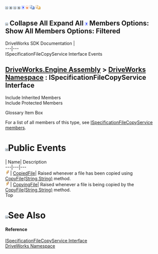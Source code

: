 ![](dotnetimages/collapse.gif) ![](dotnetimages/expand.gif) ![](dotnetimages/collapse.gif) ![](dotnetimages/expand.gif) ![](dotnetimages/drpdown.gif) ![](dotnetimages/drpdown_orange.gif) ![](dotnetimages/copycode.gif) ![](dotnetimages/copycodeHighlight.gif)

![](dotnetimages/collapse.gif) Collapse All Expand All ![](dotnetimages/drpdown.gif) Members Options: Show All  Members Options: Filtered   
---  
DriveWorks SDK Documentation  |   
---|---  
ISpecificationFileCopyService Interface Events   
  
[DriveWorks.Engine Assembly](topic2156.md) > [DriveWorks Namespace](topic2159.md) : ISpecificationFileCopyService Interface  
---  
  
Include Inherited Members    
Include Protected Members    


Glossary Item Box

For a list of all members of this type, see [ISpecificationFileCopyService members](topic2317.md).

# ![](dotnetimages/collapse.gif)Public Events

| Name| Description  
---|---|---  
![ Event](dotnetimages/Event.gif)| [CopiedFile](topic2329.md)| Raised whenever a file has been copied using [CopyFile(String,String)](topic2326.md) method.   
![ Event](dotnetimages/Event.gif)| [CopyingFile](topic2330.md)| Raised whenever a file is being copied by the [CopyFile(String,String)](topic2326.md) method.   
Top

# ![](dotnetimages/collapse.gif)See Also

#### Reference

[ISpecificationFileCopyService Interface](topic2316.md)   
[DriveWorks Namespace](topic2159.md)


